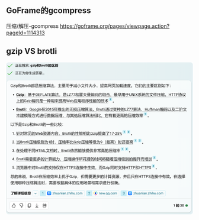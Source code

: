 ## GoFrame的gcompress
压缩/解压-gcompress https://goframe.org/pages/viewpage.action?pageId=1114313

## gzip VS brotli
![_img.png](_img.png)
